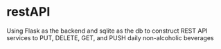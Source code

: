 # restAPI

Using Flask as the backend and sqlite as the db to construct REST API services to PUT, DELETE, GET, and PUSH daily non-alcoholic beverages
